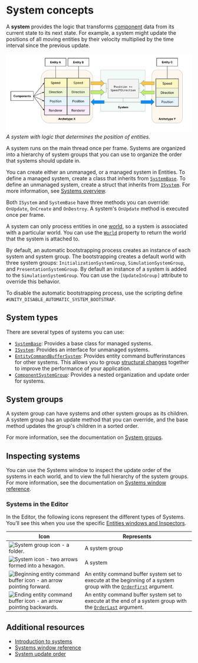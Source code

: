 # System concepts

A **system** provides the logic that transforms [component](concepts-components.md) data from its current state to its next state. For example, a system might update the positions of all moving entities by their velocity multiplied by the time interval since the previous update. 

![A conceptual diagram, with Entity A and B sharing the same components of Speed, Direction, Position, and Renderer, plus Entity C having just Speed, Direction, and Position. Entity A and B share and archetype. A system in the middle of the diagram manipulates the Position, Speed, and Direction components.](images/entities-concepts.png)<br/>_A system with logic that determines the position of entities._

A system runs on the main thread once per frame. Systems are organized into a hierarchy of system groups that you can use to organize the order that systems should update in.

You can create either an unmanaged, or a managed system in Entities. To define a managed system, create a class that inherits from [`SystemBase`](xref:Unity.Entities.SystemBase). To define an unmanaged system, create a struct that inherits from [`ISystem`](xref:Unity.Entities.ISystem). For more information, see [Systems overview](systems-intro.md).

Both `ISystem` and `SystemBase` have three methods you can override: `OnUpdate`, `OnCreate` and `OnDestroy`. A system's `OnUpdate` method is executed once per frame.

A system can only process entities in one [world](concepts-worlds.md), so a system is associated with a particular world. You can use the [`World`](xref:Unity.Entities.ComponentSystemBase.World) property to return the world that the system is attached to.

By default, an automatic bootstrapping process creates an instance of each system and system group. The bootstrapping creates a default world with three system groups: `InitializationSystemGroup`, `SimulationSystemGroup`, and `PresentationSystemGroup`. By default an instance of a system is added to the `SimulationSystemGroup`. You can use the `[UpdateInGroup]` attribute to override this behavior.

To disable the automatic bootstrapping process, use the scripting define `#UNITY_DISABLE_AUTOMATIC_SYSTEM_BOOTSTRAP`.

## System types

There are several types of systems you can use:

* [`SystemBase`](systems-systembase.md): Provides a base class for managed systems. 
* [`ISystem`](systems-isystem.md): Provides an interface for unmanaged systems.
* [`EntityCommandBufferSystem`](systems-entity-command-buffers.md): Provides entity command bufferinstances for other systems. This allows you to group [structural changes](concepts-structural-changes.md) together to improve the performance of your application.
* [`ComponentSystemGroup`](xref:Unity.Entities.ComponentSystemGroup): Provides a nested organization and update order for systems.

## System groups

A system group can have systems and other system groups as its children. A system group has an update method that you can override, and the base method updates the group's children in a sorted order. 

For more information, see the documentation on [System groups](systems-update-order.md).

## Inspecting systems

You can use the Systems window to inspect the update order of the systems in each world, and to view the full hierarchy of the system groups. For more information, see the documentation on [Systems window reference](editor-systems-window.md).

### Systems in the Editor

In the Editor, the following icons represent the different types of Systems. You’ll see this when you use the specific [Entities windows and Inspectors](editor-workflows.md).

|**Icon**|**Represents**|
|---|---|
|![System group icon - a folder.](images/editor-system-group.png)| A system group|
|![System icon - two arrows formed into a hexagon.](images/editor-system.png)| A system|
|![Beginning entity command buffer icon - an arrow pointing forward.](images/editor-system-start-step.png)| An entity command buffer system set to execute at the beginning of a system group with the [`OrderFirst`](xref:Unity.Entities.UpdateInGroupAttribute.OrderFirst) argument.|
|![Ending entity command buffer icon - an arrow pointing backwards.](images/editor-system-end-step.png)| An entity command buffer system set to execute at the end of a system group with the [`OrderLast`](xref:Unity.Entities.UpdateInGroupAttribute.OrderLast) argument.|

## Additional resources

* [Introduction to systems](systems-intro.md)
* [Systems window reference](editor-systems-window.md)
* [System update order](systems-update-order.md)